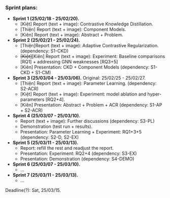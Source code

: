 ### Sprint plans:
- **Sprint 1 (25/02/18 - 25/02/20).**
  + \[Kiệt\] Report (text + image): Contrastive Knowledge Distillation.
  + \[Thiện\] Report (text + image): Component Models.
  + \[Kiên\] Report (text + image): Abstract + Problem.
- **Sprint 2 (25/02/21 - 25/02/24).**
  + \[Thiện\]Report (text + image): Adaptive Contrastive Regularization. (dependency: S1-CKD)
  + ~~\[Kiệt\]~~\[Kiên\] Report (text + image): Experiment: Baseline comparisons \[RQ1\] + addressing GNN weaknesses \[RQ3+5\]
  + \[Kiên\] Presentation: CKD + Component Models (dependency: S1-CKD + S1-CM)
- **Sprint 3 (25/03/04 - 25/03/06).** Original: 25/02/25 - 25/02/27.
  + \[Thiện\] Report (text + image): Parameter Learning. (dependency: S2-ACR)
  + \[Kiệt\] Report (text + image): Experiment: model ablation and hyper-parameters \[RQ2+4\].
  + \[Kiên\] Presentation: Abstract + Problem + ACR (dependency: S1-AP + S2-ACR)
- **Sprint 4 (25/03/07 - 25/03/10).**
  +  Report (text + image): Further discussions (dependency: S3-PL)
  + Demonstration (test run + results).
  + Presentation: Parameter Learning + Experiment: RQ1+3+5 (dependency: S2-D, S2-EX)
- **Sprint 5 (25/03/11 - 25/03/13).**
  + Report: refill the rest and readjust the report.
  + Presentation: Experiment: RQ2+4 (dependency: S3-EX)
  + Presentation: Demonstration (dependency: S4-DEMO)
- **Sprint 6 (25/03/07 - 25/03/10).**
  + ...
- **Sprint 7 (25/03/11 - 25/03/13).**
  + ...
 
Deadline(?): Sat, 25/03/15.
